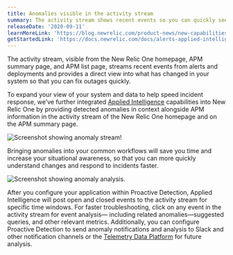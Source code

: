 ```yaml
---
title: Anomalies visible in the activity stream
summary: The activity stream shows recent events so you can quickly see what's happening in your system.
releaseDate: '2020-09-11'
learnMoreLink: 'https://blog.newrelic.com/product-news/new-capabilities-proactive-detection/'
getStartedLink: 'https://docs.newrelic.com/docs/alerts-applied-intelligence/applied-intelligence/proactive-detection/proactive-detection-applied-intelligence#set-up'
---
```


The activity stream, visible from the New Relic One homepage, APM summary page, and APM list page, streams recent events from alerts and deployments and provides a direct view into what has changed in your system so that you can fix outages quickly.

To expand your view of your system and data to help speed incident response, we’ve further integrated [Applied Intelligence](https://newrelic.com/platform/applied-intelligence) capabilities into New Relic One by providing detected anomalies in context alongside APM information in the activity stream of the New Relic One homepage and on the APM summary page.

![Screenshot showing anomaly stream!](./images/whats_up_anomaly_stream.png "whats_up_anomaly_stream.webp")

Bringing anomalies into your common workflows will save you time and increase your situational awareness, so that you can more quickly understand changes and respond to incidents faster.

![Screenshot showing anomaly analysis.](./images/whats_up_anomaly_analysis.png "whats_up_anomaly_analysis.webp")

After you configure your application within Proactive Detection, Applied Intelligence will post open and closed events to the activity stream for specific time windows. For faster troubleshooting, click on any event in the activity stream for event analysis— including related anomalies—suggested queries, and other relevant metrics. Additionally, you can configure Proactive Detection to send anomaly notifications and analysis to Slack and other notification channels or the [Telemetry Data Platform](https://newrelic.com/platform/telemetry-data-platform) for future analysis.
